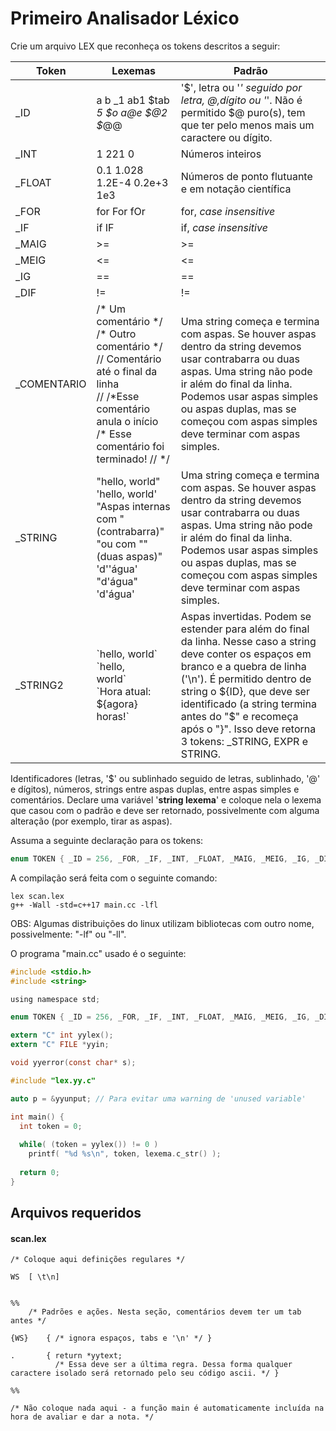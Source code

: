 # Primeiro Analisador Léxico

Crie um arquivo LEX que reconheça os tokens descritos a seguir:

| **Token** | **Lexemas** | **Padrão** |
|-----------|-------------|----------  |
_ID | a b _1 ab1 $tab _5 $o a@e $@2 $_@@ | '$', letra ou '_' seguido por letra, @,dígito ou '_'. Não é permitido $@ puro(s), tem que ter pelo menos mais um caractere ou dígito.
_INT | 1 221 0 | Números inteiros 
_FLOAT | 0.1 1.028 1.2E-4 0.2e+3 1e3 | Números de ponto flutuante e em notação científica 
_FOR | for For fOr | for, _case insensitive_
_IF | if IF | if, _case insensitive_ 
_MAIG | >= | >= 
_MEIG | <= | <=
_IG | == | == 
_DIF | != | != 
_COMENTARIO | /* Um comentário \*/ <br/> /* Outro comentário */ <br/> // Comentário até o final da linha  <br/> // /\*Esse comentário anula o início <br/>/\* Esse comentário foi terminado! // */ | Uma string começa e termina com aspas. Se houver aspas dentro da string devemos usar contrabarra ou duas aspas. Uma string não pode ir além do final da linha. Podemos usar aspas simples ou aspas duplas, mas se começou com aspas simples deve terminar com aspas simples.
_STRING | "hello, world" <br/> 'hello, world' <br/> "Aspas internas com \" (contrabarra)" <br/>  "ou com "" (duas aspas)" <br/> 'd''água' "d'água" 'd\'água' | Uma string começa e termina com aspas. Se houver aspas dentro da string devemos usar contrabarra ou duas  aspas. Uma string não pode ir além do final da linha. Podemos usar aspas simples ou aspas duplas, mas se começou com aspas simples deve terminar com aspas simples.
_STRING2 | \`hello, world\` <br/> \`hello, <br/> world\` <br/> \`Hora atual: ${agora} horas!\` | Aspas invertidas. Podem se estender para além do final da linha. Nesse caso a string deve conter os espaços em branco e a quebra de linha ('\n'). É permitido dentro de string o \${ID}, que deve ser identificado (a string termina antes do "$" e recomeça após o "}". Isso deve retorna 3 tokens: _STRING, EXPR e STRING.


Identificadores (letras, '$' ou sublinhado seguido de letras, sublinhado, '@' e dígitos), números, strings entre aspas duplas, entre aspas simples e comentários. Declare uma variável '**string lexema**' e coloque nela o lexema que casou com o padrão e deve ser retornado, possivelmente com alguma alteração (por exemplo, tirar as aspas).

Assuma a seguinte declaração para os tokens:

```c
enum TOKEN { _ID = 256, _FOR, _IF, _INT, _FLOAT, _MAIG, _MEIG, _IG, _DIF, _STRING, _STRING2, _COMENTARIO, _EXPR };
```

A compilação será feita com o seguinte comando:

```
lex scan.lex
g++ -Wall -std=c++17 main.cc -lfl
```

OBS: Algumas distribuições do linux utilizam bibliotecas com outro nome, possivelmente: "-lf" ou "-ll".

O programa "main.cc" usado é o seguinte:

```c
#include <stdio.h>
#include <string>

using namespace std;

enum TOKEN { _ID = 256, _FOR, _IF, _INT, _FLOAT, _MAIG, _MEIG, _IG, _DIF, _STRING, _STRING2, _COMENTARIO, _EXPR };

extern "C" int yylex();  
extern "C" FILE *yyin;

void yyerror(const char* s);  

#include "lex.yy.c"

auto p = &yyunput; // Para evitar uma warning de 'unused variable'

int main() {
  int token = 0;
  
  while( (token = yylex()) != 0 )  
    printf( "%d %s\n", token, lexema.c_str() );
  
  return 0;
}
```

## Arquivos requeridos
#### scan.lex

```
/* Coloque aqui definições regulares */

WS	[ \t\n]


%%
    /* Padrões e ações. Nesta seção, comentários devem ter um tab antes */

{WS}	{ /* ignora espaços, tabs e '\n' */ } 

.       { return *yytext; 
          /* Essa deve ser a última regra. Dessa forma qualquer caractere isolado será retornado pelo seu código ascii. */ }

%%

/* Não coloque nada aqui - a função main é automaticamente incluída na hora de avaliar e dar a nota. */
```
